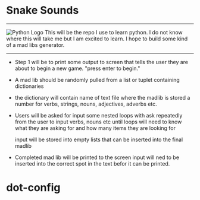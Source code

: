 # __Snake Sounds__


___
![Python Logo](https://docs.python.org/3/_static/py.png)
This will be the repo I use to learn python.
I do not know where this will take me but I am excited to learn.
I hope to build some kind of a mad libs generator.
___
* Step 1 will be to print some output to screen that tells the user they
are about to begin a new game. "press enter to begin."

* A mad lib should be randomly pulled from a
list or tuplet containing dictionaries

* the dictionary will contain name of text file where the madlib is stored
a number for verbs, strings, nouns, adjectives, adverbs etc.


* Users will be asked for input
	some nested loops with ask repeatedly from the user to input verbs, nouns etc until
	loops will need to know what they are asking for and how many items they are looking for
	
	input will be stored into empty lists that can be inserted into the final madlib
 
* Completed mad lib will be printed to the screen
	input will ned to be inserted into the correct spot in the text befor it can be printed.
# dot-config
